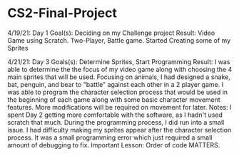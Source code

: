 # CS2-Final-Project


4/19/21: Day 1
Goal(s): Deciding on my Challenge project
Result: Video Game using Scratch. Two-Player, Battle game. Started Creating some of my Sprites

4/21/21: Day 3
Goals(s): Determine Sprites, Start Programming
Result: I was able to determine the the focus of my video game along with choosing the 4 main sprites that will be used. Focusing on animals, I had designed a snake, bat, penguin, and bear to "battle" against each other in a 2 player game. I was able to program the character selection process that would be used in the beginning of each game along with some basic character movement features. More modifications will be required on movement for later. 
Notes: I spent Day 2 getting more comfortable with the software, as I hadn't used scratch that much. During the programming process, I did run into a small issue. I had difficulty making my sprites appear after the character selection process. It was a small programming error which just required a small amount of debugging to fix. 
Important Lesson: Order of code MATTERS.
